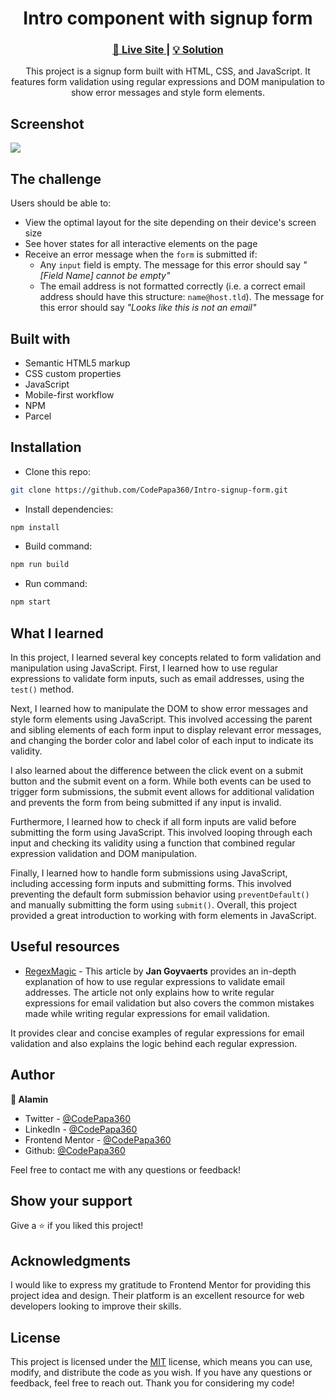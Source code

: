 <h1 align="center">Intro component with signup form</h1>

<div align="center">
  <h3>
    <a href="https://intro-signup-form-alamin.netlify.app/">
      🚀 Live Site
    </a>
    |
    <a href="https://www.frontendmentor.io/solutions/intro-component-with-signup-form-w-sass-8LkXn89KsF">
      💡 Solution
    </a>
  </h5>
</div>

<p align="center">
  This project is a signup form built with HTML, CSS, and JavaScript. It features form validation using regular expressions and DOM manipulation to show error messages and style form elements.
</p>

## Screenshot

<a align="center" href="https://intro-signup-form-alamin.netlify.app/">

<img src="./screenshots/Screenshot - Intro component with sign-up form.png"/>
</a>

## The challenge

Users should be able to:

- View the optimal layout for the site depending on their device's screen size
- See hover states for all interactive elements on the page
- Receive an error message when the `form` is submitted if:
  - Any `input` field is empty. The message for this error should say _"[Field Name] cannot be empty"_
  - The email address is not formatted correctly (i.e. a correct email address should have this structure: `name@host.tld`). The message for this error should say _"Looks like this is not an email"_

## Built with

- Semantic HTML5 markup
- CSS custom properties
- JavaScript
- Mobile-first workflow
- NPM
- Parcel

## Installation

- Clone this repo:

```sh
git clone https://github.com/CodePapa360/Intro-signup-form.git
```

- Install dependencies:

```sh
npm install
```

- Build command:

```sh
npm run build
```

- Run command:

```sh
npm start
```

## What I learned

In this project, I learned several key concepts related to form validation and manipulation using JavaScript. First, I learned how to use regular expressions to validate form inputs, such as email addresses, using the `test()` method.

Next, I learned how to manipulate the DOM to show error messages and style form elements using JavaScript. This involved accessing the parent and sibling elements of each form input to display relevant error messages, and changing the border color and label color of each input to indicate its validity.

I also learned about the difference between the click event on a submit button and the submit event on a form. While both events can be used to trigger form submissions, the submit event allows for additional validation and prevents the form from being submitted if any input is invalid.

Furthermore, I learned how to check if all form inputs are valid before submitting the form using JavaScript. This involved looping through each input and checking its validity using a function that combined regular expression validation and DOM manipulation.

Finally, I learned how to handle form submissions using JavaScript, including accessing form inputs and submitting forms. This involved preventing the default form submission behavior using `preventDefault()` and manually submitting the form using `submit()`. Overall, this project provided a great introduction to working with form elements in JavaScript.

## Useful resources

- [RegexMagic](https://www.regular-expressions.info/email.html) - This article by <b>Jan Goyvaerts</b> provides an in-depth explanation of how to use regular expressions to validate email addresses. The article not only explains how to write regular expressions for email validation but also covers the common mistakes made while writing regular expressions for email validation.

It provides clear and concise examples of regular expressions for email validation and also explains the logic behind each regular expression.

## Author

<b>👤 Alamin</b>

- Twitter - [@CodePapa360](https://www.twitter.com/CodePapa360)
- LinkedIn - [@CodePapa360](https://www.linkedin.com/in/codepapa360)
- Frontend Mentor - [@CodePapa360](https://www.frontendmentor.io/profile/CodePapa360)
- Github: [@CodePapa360](https://github.com/codepapa360)

Feel free to contact me with any questions or feedback!

## Show your support

Give a ⭐️ if you liked this project!

## Acknowledgments

I would like to express my gratitude to Frontend Mentor for providing this project idea and design. Their platform is an excellent resource for web developers looking to improve their skills.

## License

This project is licensed under the [MIT](https://github.com/CodePapa360/Intro-signup-form/blob/main/LICENSE.md) license, which means you can use, modify, and distribute the code as you wish. If you have any questions or feedback, feel free to reach out. Thank you for considering my code!
